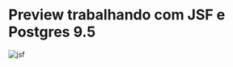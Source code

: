 # Preview trabalhando com JSF e Postgres 9.5

![jsf](https://github.com/JoaoLlucaxs/Sistema_Pessoa_Em_JSF/assets/92184255/07d0b18e-ecd6-48a4-b281-b981dadd1ec5)


